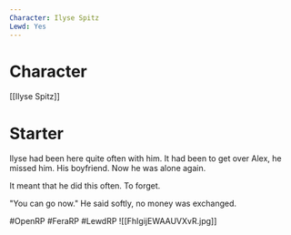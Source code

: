 ```yaml
---
Character: Ilyse Spitz
Lewd: Yes
---
```

# Character
[[Ilyse Spitz]]

# Starter
Ilyse had been here quite often with him. It had been to get over Alex, he missed him. His boyfriend. Now he was alone again.

It meant that he did this often. To forget.

"You can go now." He said softly, no money was exchanged. 

#OpenRP #FeraRP #LewdRP
![[FhIgijEWAAUVXvR.jpg]]